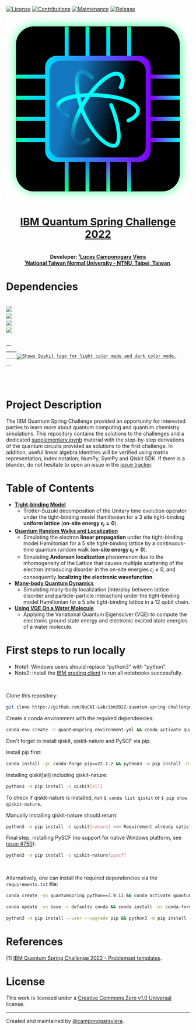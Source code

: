 <!-- Badges: -->
[![License](https://img.shields.io/github/license/QuCAI-Lab/ibm2022-quantum-spring-challenge.svg?logo=CreativeCommons&style=flat-square)](https://github.com/QuCAI-Lab/ibm2022-quantum-spring-challenge/blob/dev/LICENSE.md)
[![Contributions](https://img.shields.io/badge/contributions-welcome-orange?style=flat-square)](https://github.com/QuCAI-Lab/ibm2022-quantum-spring-challenge/pulls)
[![Maintenance](https://img.shields.io/badge/Maintained%3F-yes-green.svg)](https://github.com/QuCAI-Lab/ibm2022-quantum-spring-challenge/graphs/commit-activity)
[![Release](https://img.shields.io/github/release/QuCAI-Lab/ibm2022-quantum-spring-challenge.svg)](https://github.com/QuCAI-Lab/ibm2022-quantum-spring-challenge/releases)

<!-- Logo: -->
<div align="center">
  <a href="https://qucai-lab.github.io/"><img src="https://github.com/QuCAI-Lab/qucai-lab.github.io/blob/main/assets/QuCAI-Lab.png" height="500" width="500" /></a>
</div>

<!-- Title: -->
<div align="center">
  <h1> <a href="https://challenges.quantum-computing.ibm.com/spring-2022"> IBM Quantum Spring Challenge 2022 </a></h1>
</div>
<br>

<!-- Author: -->
<div align="center">
  <b>Developer: <a target="_blank" href="https://github.com/camponogaraviera">¹Lucas Camponogara Viera</a></b>
<br>
<b><a target="_blank" href="https://en.ntnu.edu.tw/">¹National Taiwan Normal University - NTNU, Taipei, Taiwan</a></b>.
<br>
</div>


<!-- Dependencies: -->
# Dependencies
<code>
<a href="https://www.python.org/" target="_blank" rel="noopener noreferrer"><img height="27" src="https://www.python.org/static/img/python-logo.png"></a>
<a href="https://numpy.org/" target="_blank" rel="noopener noreferrer"><img height="27" src="https://numpy.org/images/logo.svg"></a>
<a href="https://matplotlib.org" target="_blank" rel="noopener noreferrer"><img height="27" src="https://matplotlib.org/_static/images/logo2.svg"></a>
<a href="https://pyscf.org/" target="_blank" rel="noopener noreferrer"><img height="27" src="https://pyscf.org/_images/pyscf-logo.png"></a>
<a href="https://qiskit.org/" target="_blank" rel="noopener noreferrer">
  <picture>
    <source media="(prefers-color-scheme: dark)" srcset="https://qiskit.org/documentation/stable/0.19/_static/logo.png">
    <img alt="Shows Qiskit logo for light color mode and dark color mode." src="https://upload.wikimedia.org/wikipedia/commons/thumb/5/51/Qiskit-Logo.svg/1200px-Qiskit-Logo.svg.png" height="27">
  </picture>
</a>
</code>
<br>
<br>
  

# Project Description

The IBM Quantum Spring Challenge provided an opportunity for interested parties to learn more about quantum computing and quantum chemistry simulations. This repository contains the solutions to the challenges and a dedicated [supplementary.ipynb](supplementary.ipynb) material with the step-by-step derivations of the quantum circuits provided as solutions to the first challenge. In addition, useful linear algebra identities will be verified using matrix representation, index notation, NumPy, SymPy and Qiskit SDK. If there is a blunder, do not hesitate to open an issue in the [issue tracker](https://github.com/QuCAI-Lab/ibm2022-quantum-spring-challenge/issues).
  
  
# Table of Contents

- **[Tight-binding Model](https://github.com/QuCAI-Lab/ibm2022-quantum-spring-challenge/blob/dev/exercise1/solution1.ipynb)**
  - Trotter-Suzuki decomposition of the Unitary time evolution operator under the tight-binding model Hamiltonian for a 3 site tight-binding **uniform lattice** (**on-site energy $\epsilon_i = 0$**).
- **[Quantum Random Walks and Localization](https://github.com/QuCAI-Lab/ibm2022-quantum-spring-challenge/blob/dev/exercise2/solution2.ipynb)**
  - Simulating the electron **linear propagation** under the tight-binding model Hamiltonian for a 5 site tight-binding lattice by a continuous-time quantum random walk (**on-site energy $\epsilon_i = 0$**). 
  - Simulating **Anderson localization** phenomenon due to the inhomogeneity of the Lattice that causes multiple scattering of the electron introducing disorder in the on-site energies $\epsilon_i \neq 0$, and consequently **localizing the electronic wavefunction**.
- **[Many-body Quantum Dynamics](https://github.com/QuCAI-Lab/ibm2022-quantum-spring-challenge/blob/dev/exercise3/solution3.ipynb)**
  - Simulating many-body localization (interplay between lattice disorder and particle-particle interaction) under the tight-binding model Hamiltonian for a 5 site tight-binding lattice in a 12 qubit chain.
- **[Using VQE On a Water Molecule](https://github.com/QuCAI-Lab/ibm2022-quantum-spring-challenge/blob/dev/exercise4/solution4.ipynb)**
  - Applying the Variational Quantum Eigensolver (VQE) to compute the electronic ground state energy and electronic excited state energies of a water molecule.
  
  
# First steps to run locally

- Note1: Windows users should replace "python3" with "python".
- Note2: install the [IBM grading client](https://github.com/qiskit-community/Quantum-Challenge-Grader#run-locally) to run all notebooks successfully.
  
<br>
  
Clone this repository:
```bash
git clone https://github.com/QuCAI-Lab/ibm2022-quantum-spring-challenge.git && cd ibm2022-quantum-spring-challenge
```
Create a conda environment with the required dependencies:
```bash
conda env create -n quantumspring environment.yml && conda activate quantumspring
```
Don't forget to install qiskit, qiskit-nature and PySCF via pip. 

Install pip first:
```bash
conda install -yc conda-forge pip==22.1.2 && python3 -m pip install -U --upgrade pip
```
Installing qiskit[all] including qiskit-nature:
```bash
python3 -m pip install -U qiskit[all]
```
To check if qiskit-nature is installed, run `$ conda list qiskit` or `$ pip show qiskit-nature`. 
  
Manually installing qiskit-nature should return:
```bash
python3 -m pip install -U qiskit[nature] >>> Requirement already satisfied
```
Final step, installing PySCF (no support for native Windows platform, see [issue #750](https://github.com/pyscf/pyscf/issues/750)):
```bash
python3 -m pip install -U qiskit-nature[pyscf]
```

  
<br>
  
Alternatively, one can install the required dependencies via the `requirements.txt` file:
```bash
conda create -yn quantumspring python==3.9.11 && conda activate quantumspring
```
```bash
conda update -yn base -c defaults conda && conda install -yc conda-forge pip==22.1.2
```
```bash
python3 -m pip install --user --upgrade pip && python3 -m pip install -r requirements.txt
```

  
# References
  
\[1] [IBM Quantum Spring Challenge 2022 - Problemset templates](https://github.com/qiskit-community/ibm-quantum-spring-challenge-2022).
  
  
# License

This work is licensed under a [Creative Commons Zero v1.0 Universal](LICENSE) license.

<hr>

Created and maintained by [@camponogaraviera][1].

[1]: https://github.com/camponogaraviera
